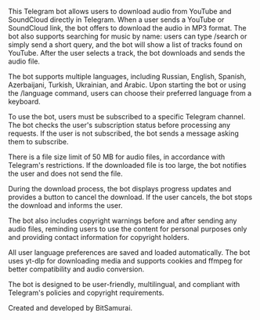 This Telegram bot allows users to download audio from YouTube and SoundCloud directly in Telegram. When a user sends a YouTube or SoundCloud link, the bot offers to download the audio in MP3 format. The bot also supports searching for music by name: users can type /search or simply send a short query, and the bot will show a list of tracks found on YouTube. After the user selects a track, the bot downloads and sends the audio file.

The bot supports multiple languages, including Russian, English, Spanish, Azerbaijani, Turkish, Ukrainian, and Arabic. Upon starting the bot or using the /language command, users can choose their preferred language from a keyboard.

To use the bot, users must be subscribed to a specific Telegram channel. The bot checks the user's subscription status before processing any requests. If the user is not subscribed, the bot sends a message asking them to subscribe.

There is a file size limit of 50 MB for audio files, in accordance with Telegram's restrictions. If the downloaded file is too large, the bot notifies the user and does not send the file.

During the download process, the bot displays progress updates and provides a button to cancel the download. If the user cancels, the bot stops the download and informs the user.

The bot also includes copyright warnings before and after sending any audio files, reminding users to use the content for personal purposes only and providing contact information for copyright holders.

All user language preferences are saved and loaded automatically. The bot uses yt-dlp for downloading media and supports cookies and ffmpeg for better compatibility and audio conversion.

The bot is designed to be user-friendly, multilingual, and compliant with Telegram's policies and copyright requirements.

Created and developed by BitSamurai. 
